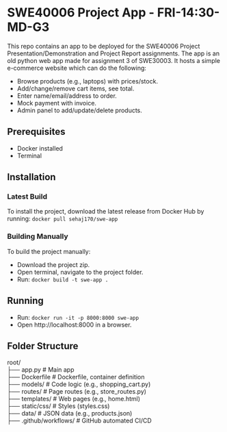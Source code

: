 # SWE40006 Project App - FRI-14:30-MD-G3

This repo contains an app to be deployed for the SWE40006 Project Presentation/Demonstration and Project Report assignments. The app is an old python web app made for assignment 3 of SWE30003. It hosts a simple e-commerce website which can do the following:
- Browse products (e.g., laptops) with prices/stock.
- Add/change/remove cart items, see total.
- Enter name/email/address to order.
- Mock payment with invoice.
- Admin panel to add/update/delete products.

## Prerequisites
- Docker installed
- Terminal

## Installation
### Latest Build
To install the project, download the latest release from Docker Hub by running: `docker pull sehaj170/swe-app`

### Building Manually
To build the project manually:
- Download the project zip.
- Open terminal, navigate to the project folder.
- Run: `docker build -t swe-app .`

## Running
- Run: `docker run -it -p 8000:8000 swe-app`
- Open http://localhost:8000 in a browser.

## Folder Structure
root/  
├── app.py              # Main app  
├── Dockerfile          # Dockerfile, container definition  
├── models/             # Code logic (e.g., shopping_cart.py)  
├── routes/             # Page routes (e.g., store_routes.py)  
├── templates/          # Web pages (e.g., home.html)  
├── static/css/         # Styles (styles.css)  
├── data/               # JSON data (e.g., products.json)  
├── .github/workflows/  # GitHub automated CI/CD  
